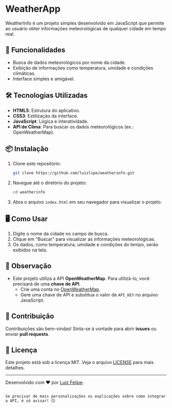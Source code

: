 # WeatherApp

WeatherInfo é um projeto simples desenvolvido em JavaScript que permite ao usuário obter informações meteorológicas de qualquer cidade em tempo real.

## 🚀 Funcionalidades

- Busca de dados meteorológicos por nome da cidade.
- Exibição de informações como temperatura, umidade e condições climáticas.
- Interface simples e amigável.

## 🛠️ Tecnologias Utilizadas

- **HTML5**: Estrutura do aplicativo.
- **CSS3**: Estilização da interface.
- **JavaScript**: Lógica e interatividade.
- **API de Clima**: Para buscar os dados meteorológicos (ex.: OpenWeatherMap).

## 📦 Instalação

1. Clone este repositório:
   ```bash
   git clone https://github.com/luizlipe/weatherinfo.git
   ```

2. Navegue até o diretório do projeto:
   ```bash
   cd weatherinfo
   ```

3. Abra o arquivo `index.html` em seu navegador para visualizar o projeto.

## 🖥️ Como Usar

1. Digite o nome da cidade no campo de busca.
2. Clique em "Buscar" para visualizar as informações meteorológicas.
3. Os dados, como temperatura, umidade e condições do tempo, serão exibidos na tela.


## 📌 Observação

- Este projeto utiliza a API **OpenWeatherMap**. Para utilizá-lo, você precisará de uma **chave de API**.
  - Crie uma conta no [OpenWeatherMap](https://openweathermap.org/).
  - Gere uma chave de API e substitua o valor de `API_KEY` no arquivo JavaScript.

## 🤝 Contribuição

Contribuições são bem-vindas! Sinta-se à vontade para abrir **issues** ou enviar **pull requests**.

## 📝 Licença

Este projeto está sob a licença MIT. Veja o arquivo [LICENSE](LICENSE) para mais detalhes.

---

Desenvolvido com ❤️ por [Luiz Felipe](https://github.com/luizlipe).
```

Se precisar de mais personalizações ou explicações sobre como integrar a API, é só avisar! 😊
